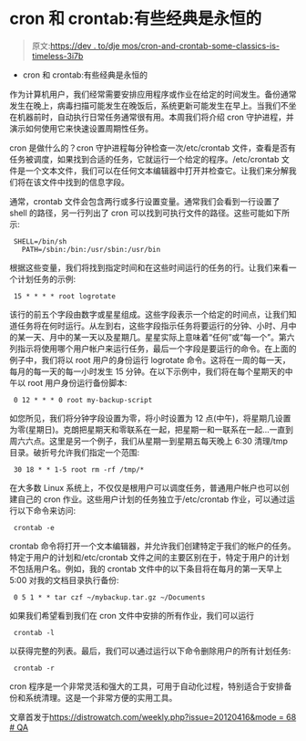 # cron 和 crontab:有些经典是永恒的

> 原文:[https://dev . to/dje mos/cron-and-crontab-some-classics-is-timeless-3i7b](https://dev.to/djemos/cron-and-crontab-some-classics-are-timeless-3i7b)

*   cron 和 crontab:有些经典是永恒的

作为计算机用户，我们经常需要安排应用程序或作业在给定的时间发生。备份通常发生在晚上，病毒扫描可能发生在晚饭后，系统更新可能发生在早上。当我们不坐在机器前时，自动执行日常任务通常很有用。本周我们将介绍 cron 守护进程，并演示如何使用它来快速设置周期性任务。

cron 是做什么的？cron 守护进程每分钟检查一次/etc/crontab 文件，查看是否有任务被调度，如果找到合适的任务，它就运行一个给定的程序。/etc/crontab 文件是一个文本文件，我们可以在任何文本编辑器中打开并检查它。让我们来分解我们将在该文件中找到的信息字段。

通常，crontab 文件会包含两行或多行设置变量。通常我们会看到一行设置了 shell 的路径，另一行列出了 cron 可以找到可执行文件的路径。这些可能如下所示:

```
 SHELL=/bin/sh
   PATH=/sbin:/bin:/usr/sbin:/usr/bin 
```

根据这些变量，我们将找到指定时间和在这些时间运行的任务的行。让我们来看一个计划任务的示例:

```
 15 * * * * root logrotate 
```

该行的前五个字段由数字或星星组成。这些字段表示一个给定的时间点，让我们知道任务将在何时运行。从左到右，这些字段指示任务将要运行的分钟、小时、月中的某一天、月中的某一天以及星期几。星星实际上意味着“任何”或“每一个”。第六列指示将使用哪个用户帐户来运行任务，最后一个字段是要运行的命令。在上面的例子中，我们将以 root 用户的身份运行 logrotate 命令。这将在一周的每一天，每月的每一天的每一小时发生 15 分钟。在以下示例中，我们将在每个星期天的中午以 root 用户身份运行备份脚本:

```
 0 12 * * * 0 root my-backup-script 
```

如您所见，我们将分钟字段设置为零，将小时设置为 12 点(中午)，将星期几设置为零(星期日)。克朗把星期天和零联系在一起，把星期一和一联系在一起...一直到周六六点。这里是另一个例子，我们从星期一到星期五每天晚上 6:30 清理/tmp 目录。破折号允许我们指定一个范围:

```
 30 18 * * 1-5 root rm -rf /tmp/* 
```

在大多数 Linux 系统上，不仅仅是根用户可以调度任务，普通用户帐户也可以创建自己的 cron 作业。这些用户计划的任务独立于/etc/crontab 作业，可以通过运行以下命令来访问:

```
 crontab -e 
```

crontab 命令将打开一个文本编辑器，并允许我们创建特定于我们的帐户的任务。特定于用户的计划和/etc/crontab 文件之间的主要区别在于，特定于用户的计划不包括用户名。例如，我的 crontab 文件中的以下条目将在每月的第一天早上 5:00 对我的文档目录执行备份:

```
 0 5 1 * * tar czf ~/mybackup.tar.gz ~/Documents 
```

如果我们希望看到我们在 cron 文件中安排的所有作业，我们可以运行

```
 crontab -l 
```

以获得完整的列表。最后，我们可以通过运行以下命令删除用户的所有计划任务:

```
 crontab -r 
```

cron 程序是一个非常灵活和强大的工具，可用于自动化过程，特别适合于安排备份和系统清理。这是一个非常方便的实用工具。

文章首发于[https://distrowatch.com/weekly.php?issue=20120416&mode = 68 # QA](https://distrowatch.com/weekly.php?issue=20120416&mode=68#qa)